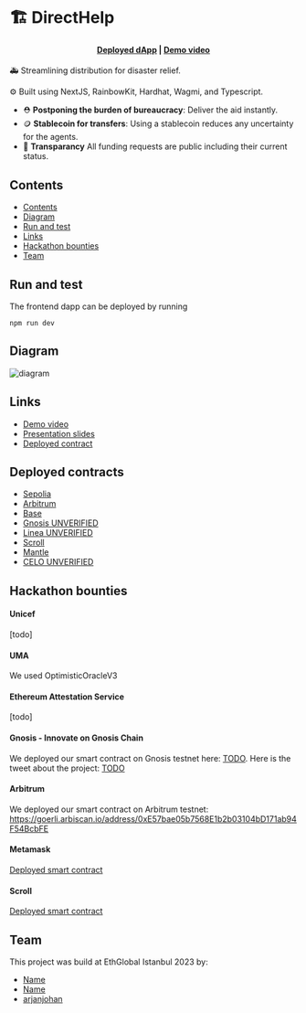 # 🏗 DirectHelp

<h4 align="center">
  <a href="https://docs.scaffoldeth.io">Deployed dApp</a> |
  <a href="https://scaffoldeth.io">Demo video</a>
</h4>

🚑 Streamlining distribution for disaster relief.

⚙️ Built using NextJS, RainbowKit, Hardhat, Wagmi, and Typescript.

- ⛑️ **Postponing the burden of bureaucracy**: Deliver the aid instantly.
- 🪙 **Stablecoin for transfers**: Using a stablecoin reduces any uncertainty for the agents.
- 👀  **Transparancy** All funding requests are public including their current status.


## Contents
- [Contents](#contents)
- [Diagram](#diagram)
- [Run and test](#run-and-test)
- [Links](#links)
- [Hackathon bounties](#hackathon-bounties)
- [Team](#team)

## Run and test
The frontend dapp can be deployed by running 
```
npm run dev
```

## Diagram
![diagram]()

## Links
- [Demo video]()
- [Presentation slides]()
- [Deployed contract]()

## Deployed contracts
- [Sepolia](https://sepolia.etherscan.io/address/0x2d693964DAA7cFdD27F17501600Af950e0d852F6#code)
- [Arbitrum](https://goerli.arbiscan.io/address/0xE57bae05b7568E1b2b03104bD171ab94F54BcbFE#code)
- [Base](https://goerli.basescan.org/address/0xE57bae05b7568E1b2b03104bD171ab94F54BcbFE#code)
- [Gnosis UNVERIFIED](0x123a40a856d4a009Bb709c7828355C8Bc7309b57)
- [Linea UNVERIFIED](https://explorer.linea.build/address/0xE57bae05b7568E1b2b03104bD171ab94F54BcbFE)
- [Scroll](https://sepolia-blockscout.scroll.io/address/0x82C993811B40609c5Dc3380E7Eb8c4BcAc42D46c#code)
- [Mantle](https://explorer.testnet.mantle.xyz/address/0x990d9369C17Bb50083f6e615BB6773bfab637e48#code)
- [CELO UNVERIFIED](0x509f25ab47607B5490561CC5053071a79E83D836)

## Hackathon bounties

#### Unicef
[todo]

#### ​UMA
We used OptimisticOracleV3

#### Ethereum Attestation Service
[todo]

#### Gnosis - Innovate on Gnosis Chain 
We deployed our smart contract on Gnosis testnet here: [TODO]().
Here is the tweet about the project: [TODO]()

#### Arbitrum 
We deployed our smart contract on Arbitrum testnet: https://goerli.arbiscan.io/address/0xE57bae05b7568E1b2b03104bD171ab94F54BcbFE

#### Metamask 
[Deployed smart contract](https://explorer.linea.build/address/0xE57bae05b7568E1b2b03104bD171ab94F54BcbFE)

#### Scroll
[Deployed smart contract](https://sepolia-blockscout.scroll.io/address/0x82C993811B40609c5Dc3380E7Eb8c4BcAc42D46c)


## Team
This project was build at EthGlobal Istanbul 2023 by:

- [Name](http://x.com/)
- [Name](http://x.com/)
- [arjanjohan](https://x.com/arjanjohan/)
